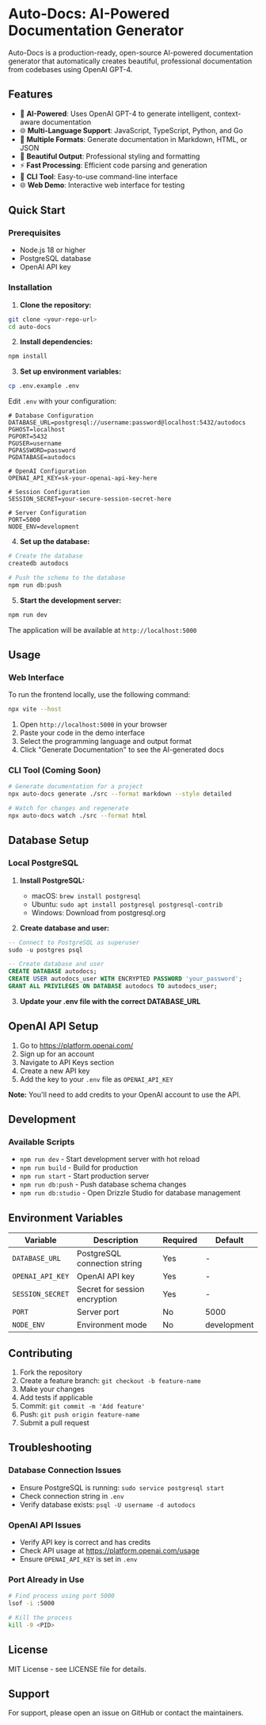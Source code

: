 # Auto-Docs: AI-Powered Documentation Generator

Auto-Docs is a production-ready, open-source AI-powered documentation generator that automatically creates beautiful, professional documentation from codebases using OpenAI GPT-4.

## Features

- 🤖 **AI-Powered**: Uses OpenAI GPT-4 to generate intelligent, context-aware documentation
- 🌐 **Multi-Language Support**: JavaScript, TypeScript, Python, and Go
- 📄 **Multiple Formats**: Generate documentation in Markdown, HTML, or JSON
- 🎨 **Beautiful Output**: Professional styling and formatting
- ⚡ **Fast Processing**: Efficient code parsing and generation
- 🔧 **CLI Tool**: Easy-to-use command-line interface
- 🌐 **Web Demo**: Interactive web interface for testing

## Quick Start

### Prerequisites

- Node.js 18 or higher
- PostgreSQL database
- OpenAI API key

### Installation

1. **Clone the repository:**
```bash
git clone <your-repo-url>
cd auto-docs
```

2. **Install dependencies:**
```bash
npm install
```

3. **Set up environment variables:**
```bash
cp .env.example .env
```

Edit `.env` with your configuration:
```env
# Database Configuration
DATABASE_URL=postgresql://username:password@localhost:5432/autodocs
PGHOST=localhost
PGPORT=5432
PGUSER=username
PGPASSWORD=password
PGDATABASE=autodocs

# OpenAI Configuration
OPENAI_API_KEY=sk-your-openai-api-key-here

# Session Configuration
SESSION_SECRET=your-secure-session-secret-here

# Server Configuration
PORT=5000
NODE_ENV=development
```

4. **Set up the database:**
```bash
# Create the database
createdb autodocs

# Push the schema to the database
npm run db:push
```

5. **Start the development server:**
```bash
npm run dev
```

The application will be available at `http://localhost:5000`

## Usage

### Web Interface

To run the frontend locally, use the following command:
```bash
npx vite --host
```

1. Open `http://localhost:5000` in your browser
2. Paste your code in the demo interface
3. Select the programming language and output format
4. Click "Generate Documentation" to see the AI-generated docs

### CLI Tool (Coming Soon)

```bash
# Generate documentation for a project
npx auto-docs generate ./src --format markdown --style detailed

# Watch for changes and regenerate
npx auto-docs watch ./src --format html
```

## Database Setup

### Local PostgreSQL

1. **Install PostgreSQL:**
   - macOS: `brew install postgresql`
   - Ubuntu: `sudo apt install postgresql postgresql-contrib`
   - Windows: Download from postgresql.org

2. **Create database and user:**
```sql
-- Connect to PostgreSQL as superuser
sudo -u postgres psql

-- Create database and user
CREATE DATABASE autodocs;
CREATE USER autodocs_user WITH ENCRYPTED PASSWORD 'your_password';
GRANT ALL PRIVILEGES ON DATABASE autodocs TO autodocs_user;
```

3. **Update your .env file with the correct DATABASE_URL**

## OpenAI API Setup

1. Go to https://platform.openai.com/
2. Sign up for an account
3. Navigate to API Keys section
4. Create a new API key
5. Add the key to your `.env` file as `OPENAI_API_KEY`

**Note:** You'll need to add credits to your OpenAI account to use the API.

## Development

### Available Scripts

- `npm run dev` - Start development server with hot reload
- `npm run build` - Build for production
- `npm run start` - Start production server
- `npm run db:push` - Push database schema changes
- `npm run db:studio` - Open Drizzle Studio for database management

## Environment Variables

| Variable | Description | Required | Default |
|----------|-------------|----------|---------|
| `DATABASE_URL` | PostgreSQL connection string | Yes | - |
| `OPENAI_API_KEY` | OpenAI API key | Yes | - |
| `SESSION_SECRET` | Secret for session encryption | Yes | - |
| `PORT` | Server port | No | 5000 |
| `NODE_ENV` | Environment mode | No | development |

## Contributing

1. Fork the repository
2. Create a feature branch: `git checkout -b feature-name`
3. Make your changes
4. Add tests if applicable
5. Commit: `git commit -m 'Add feature'`
6. Push: `git push origin feature-name`
7. Submit a pull request

## Troubleshooting

### Database Connection Issues

- Ensure PostgreSQL is running: `sudo service postgresql start`
- Check connection string in `.env`
- Verify database exists: `psql -U username -d autodocs`

### OpenAI API Issues

- Verify API key is correct and has credits
- Check API usage at https://platform.openai.com/usage
- Ensure `OPENAI_API_KEY` is set in `.env`

### Port Already in Use

```bash
# Find process using port 5000
lsof -i :5000

# Kill the process
kill -9 <PID>
```

## License

MIT License - see LICENSE file for details.

## Support

For support, please open an issue on GitHub or contact the maintainers.
